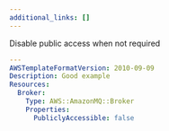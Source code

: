 ```yaml
---
additional_links: []
---
```


Disable public access when not required

```yaml
---
AWSTemplateFormatVersion: 2010-09-09
Description: Good example
Resources:
  Broker:
    Type: AWS::AmazonMQ::Broker
    Properties:
      PubliclyAccessible: false
```
